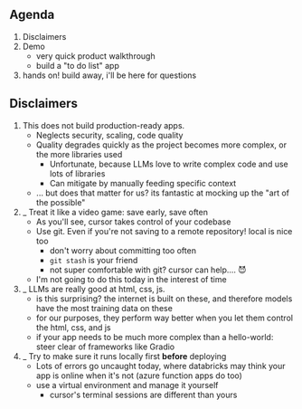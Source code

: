 ## Agenda

1. Disclaimers
2. Demo
    - very quick product walkthrough
    - build a "to do list" app
3. hands on! build away, i'll be here for questions

## Disclaimers

1.  This does not build production-ready apps.
    -   Neglects security, scaling, code quality
    -   Quality degrades quickly as the project becomes more complex, or the more libraries used
        -   Unfortunate, because LLMs love to write complex code and use lots of libraries
        -   Can mitigate by manually feeding specific context
    -   ... but does that matter for us? its fantastic at mocking up the "art of the possible"
2.  \_
    Treat it like a video game: save early, save often
    -   As you'll see, cursor takes control of your codebase
    -   Use git. Even if you're not saving to a remote repository! local is nice too
        -   don't worry about committing too often
        -   `git stash` is your friend
        -   not super comfortable with git? cursor can help.... 😈
    -   I'm not going to do this today in the interest of time
3.  \_
    LLMs are really good at html, css, js.
    -   is this surprising? the internet is built on these, and therefore models have the most training data on these
    -   for our purposes, they perform way better when you let them control the html, css, and js
    -   if your app needs to be much more complex than a hello-world: steer clear of frameworks like Gradio
4.  \_
    Try to make sure it runs locally first **before** deploying
    -   Lots of errors go uncaught today, where databricks may think your app is online when it's not (azure function apps do too)
    -   use a virtual environment and manage it yourself
        -   cursor's terminal sessions are different than yours
